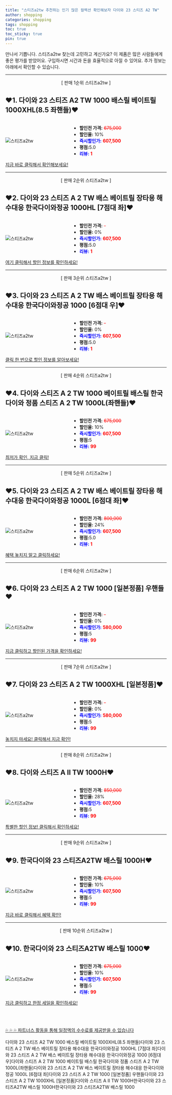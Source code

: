 ```yaml
---
title: "스티즈a2tw 추천하는 인기 많은 컬렉션 확인해보자 다이와 23 스티즈 A2 TW"
author: shopping
categories: shopping
tags: shopping
toc: true
toc_sticky: true
pin: true
---
```

만나서 기쁩니다. 스티즈a2tw 찾는데 고민하고 계신가요? 이 제품은 많은 사람들에게 좋은 평가를 받았어요. 구입하시면 시간과 돈을 효율적으로 아낄 수 있어요. 추가 정보는 아래에서 확인할 수 있습니다.

---
<p class="toplist" style="margin: 0 auto; display: block; width: fit-content;">[ 판매 1순위 스티즈a2tw ]</p>

<h2><strong>❤️1. 다이와 23 스티즈 A2 TW 1000 배스릴 베이트릴 1000XHL(8.5 좌핸들)❤️</strong></h2>

<div style="display: flex; align-items: center;">
    <div style="flex: 0.4;">
        <img src="https://thumbnail9.coupangcdn.com/thumbnails/remote/230x230ex/image/vendor_inventory/d7f4/3fbadb7331330dfc062d8cc89ef33456425c07d8598d843097771d1a1fea.jpg" alt="스티즈a2tw" style="max-width: 100%;">
    </div>
    <div style="flex: 0.6; margin-left: 10px;">
        <ul>
            <li><strong>할인전 가격:</strong> <del style="color: red;">675,000</del></li>
            <li><strong>할인율:</strong> 10%</li>
            <li><span style='color:blue'><strong>즉시할인가:</strong></span> <span style='color:red'><strong>607,500</strong></span></li>
            <li><strong>평점:</strong>5.0</li>
            <li><span style='color:blue'><strong>리뷰:</strong></span> <span style='color:red'><strong>1</strong></span></li>
        </ul>
    </div>
</div>
<div class="center">
    <a href="https://selin100587001.github.io?lptag=AF9450613&subid=githubio&pageKey=8052120690&traceid=V0-153&itemId=22585970493&vendorItemId=89627717966" class="myButton">
        지금 바로 클릭해서 확인해보세요!
    </a>
</div>


---
<p class="toplist" style="margin: 0 auto; display: block; width: fit-content;">[ 판매 2순위 스티즈a2tw ]</p>

<h2><strong>❤️2. 다이와 23 스티즈 A 2 TW 배스 베이트릴 장타용 해수대응 한국다이와정공 1000HL [7점대 좌]❤️</strong></h2>

<div style="display: flex; align-items: center;">
    <div style="flex: 0.4;">
        <img src="https://thumbnail10.coupangcdn.com/thumbnails/remote/230x230ex/image/vendor_inventory/bf9b/8d413e006f3f6fea100f84d620c42976af640a2a47f7059752430587bb8b.JPG" alt="스티즈a2tw" style="max-width: 100%;">
    </div>
    <div style="flex: 0.6; margin-left: 10px;">
        <ul>
            <li><strong>할인전 가격:</strong> <del style="color: red;">-</del></li>
            <li><strong>할인율:</strong> 0%</li>
            <li><span style='color:blue'><strong>즉시할인가:</strong></span> <span style='color:red'><strong>607,500</strong></span></li>
            <li><strong>평점:</strong>5.0</li>
            <li><span style='color:blue'><strong>리뷰:</strong></span> <span style='color:red'><strong>1</strong></span></li>
        </ul>
    </div>
</div>
<div class="center">
    <a href="https://selin100587001.github.io?lptag=AF9450613&subid=githubio&pageKey=7286242165&traceid=V0-153&itemId=22566360004&vendorItemId=89608243102" class="myButton">
        여기 클릭해서 할인 정보를 확인하세요!
    </a>
</div>


---
<p class="toplist" style="margin: 0 auto; display: block; width: fit-content;">[ 판매 3순위 스티즈a2tw ]</p>

<h2><strong>❤️3. 다이와 23 스티즈 A 2 TW 배스 베이트릴 장타용 해수대응 한국다이와정공 1000 [6점대 우]❤️</strong></h2>

<div style="display: flex; align-items: center;">
    <div style="flex: 0.4;">
        <img src="https://thumbnail10.coupangcdn.com/thumbnails/remote/230x230ex/image/vendor_inventory/bf9b/8d413e006f3f6fea100f84d620c42976af640a2a47f7059752430587bb8b.JPG" alt="스티즈a2tw" style="max-width: 100%;">
    </div>
    <div style="flex: 0.6; margin-left: 10px;">
        <ul>
            <li><strong>할인전 가격:</strong> <del style="color: red;">-</del></li>
            <li><strong>할인율:</strong> 0%</li>
            <li><span style='color:blue'><strong>즉시할인가:</strong></span> <span style='color:red'><strong>607,500</strong></span></li>
            <li><strong>평점:</strong>5.0</li>
            <li><span style='color:blue'><strong>리뷰:</strong></span> <span style='color:red'><strong>1</strong></span></li>
        </ul>
    </div>
</div>
<div class="center">
    <a href="https://selin100587001.github.io?lptag=AF9450613&subid=githubio&pageKey=7286242165&traceid=V0-153&itemId=22351867129&vendorItemId=89396971198" class="myButton">
        클릭 한 번으로 할인 정보를 알아보세요!
    </a>
</div>


---
<p class="toplist" style="margin: 0 auto; display: block; width: fit-content;">[ 판매 4순위 스티즈a2tw ]</p>

<h2><strong>❤️4. 다이와 스티즈 A 2 TW 1000 베이트릴 배스릴 한국다이와 정품 스티즈 A 2 TW 1000L(좌핸들)❤️</strong></h2>

<div style="display: flex; align-items: center;">
    <div style="flex: 0.4;">
        <img src="https://thumbnail9.coupangcdn.com/thumbnails/remote/230x230ex/image/vendor_inventory/04ac/de5817f92a9b429e041cb173b54aca230edfecc04dcdfafb5713cc749075.jpg" alt="스티즈a2tw" style="max-width: 100%;">
    </div>
    <div style="flex: 0.6; margin-left: 10px;">
        <ul>
            <li><strong>할인전 가격:</strong> <del style="color: red;">675,000</del></li>
            <li><strong>할인율:</strong> 10%</li>
            <li><span style='color:blue'><strong>즉시할인가:</strong></span> <span style='color:red'><strong>607,500</strong></span></li>
            <li><strong>평점:</strong>5</li>
            <li><span style='color:blue'><strong>리뷰:</strong></span> <span style='color:red'><strong>99</strong></span></li>
        </ul>
    </div>
</div>
<div class="center">
    <a href="https://selin100587001.github.io?lptag=AF9450613&subid=githubio&pageKey=8198118193&traceid=V0-153&itemId=23489761873&vendorItemId=90516227221" class="myButton">
        최저가 확인, 지금 클릭!
    </a>
</div>


---
<p class="toplist" style="margin: 0 auto; display: block; width: fit-content;">[ 판매 5순위 스티즈a2tw ]</p>

<h2><strong>❤️5. 다이와 23 스티즈 A 2 TW 배스 베이트릴 장타용 해수대응 한국다이와정공 1000L [6점대 좌]❤️</strong></h2>

<div style="display: flex; align-items: center;">
    <div style="flex: 0.4;">
        <img src="https://thumbnail10.coupangcdn.com/thumbnails/remote/230x230ex/image/vendor_inventory/bf9b/8d413e006f3f6fea100f84d620c42976af640a2a47f7059752430587bb8b.JPG" alt="스티즈a2tw" style="max-width: 100%;">
    </div>
    <div style="flex: 0.6; margin-left: 10px;">
        <ul>
            <li><strong>할인전 가격:</strong> <del style="color: red;">800,000</del></li>
            <li><strong>할인율:</strong> 24%</li>
            <li><span style='color:blue'><strong>즉시할인가:</strong></span> <span style='color:red'><strong>607,500</strong></span></li>
            <li><strong>평점:</strong>5.0</li>
            <li><span style='color:blue'><strong>리뷰:</strong></span> <span style='color:red'><strong>1</strong></span></li>
        </ul>
    </div>
</div>
<div class="center">
    <a href="https://selin100587001.github.io?lptag=AF9450613&subid=githubio&pageKey=7286242165&traceid=V0-153&itemId=18612867715&vendorItemId=89770770325" class="myButton">
        혜택 놓치지 말고 클릭하세요!
    </a>
</div>


---
<p class="toplist" style="margin: 0 auto; display: block; width: fit-content;">[ 판매 6순위 스티즈a2tw ]</p>

<h2><strong>❤️6. 다이와 23 스티즈 A 2 TW 1000 [일본정품] 우핸들❤️</strong></h2>

<div style="display: flex; align-items: center;">
    <div style="flex: 0.4;">
        <img src="https://thumbnail8.coupangcdn.com/thumbnails/remote/230x230ex/image/vendor_inventory/3d38/1166235ee2e021ddc7cb34fdb68df4d14e1292cb5053bab5ce024b78f162.png" alt="스티즈a2tw" style="max-width: 100%;">
    </div>
    <div style="flex: 0.6; margin-left: 10px;">
        <ul>
            <li><strong>할인전 가격:</strong> <del style="color: red;">-</del></li>
            <li><strong>할인율:</strong> 0%</li>
            <li><span style='color:blue'><strong>즉시할인가:</strong></span> <span style='color:red'><strong>580,000</strong></span></li>
            <li><strong>평점:</strong>5</li>
            <li><span style='color:blue'><strong>리뷰:</strong></span> <span style='color:red'><strong>99</strong></span></li>
        </ul>
    </div>
</div>
<div class="center">
    <a href="https://selin100587001.github.io?lptag=AF9450613&subid=githubio&pageKey=8046683371&traceid=V0-153&itemId=22552506363&vendorItemId=89594435187" class="myButton">
        지금 클릭하고 할인된 가격을 확인하세요!
    </a>
</div>


---
<p class="toplist" style="margin: 0 auto; display: block; width: fit-content;">[ 판매 7순위 스티즈a2tw ]</p>

<h2><strong>❤️7. 다이와 23 스티즈 A 2 TW 1000XHL [일본정품]❤️</strong></h2>

<div style="display: flex; align-items: center;">
    <div style="flex: 0.4;">
        <img src="https://thumbnail8.coupangcdn.com/thumbnails/remote/230x230ex/image/vendor_inventory/07ea/6e2d78a66236e242be974f7f99ce65c3ba1a51547ac151be8ceba7966ee9.png" alt="스티즈a2tw" style="max-width: 100%;">
    </div>
    <div style="flex: 0.6; margin-left: 10px;">
        <ul>
            <li><strong>할인전 가격:</strong> <del style="color: red;">-</del></li>
            <li><strong>할인율:</strong> 0%</li>
            <li><span style='color:blue'><strong>즉시할인가:</strong></span> <span style='color:red'><strong>580,000</strong></span></li>
            <li><strong>평점:</strong>5</li>
            <li><span style='color:blue'><strong>리뷰:</strong></span> <span style='color:red'><strong>99</strong></span></li>
        </ul>
    </div>
</div>
<div class="center">
    <a href="https://selin100587001.github.io?lptag=AF9450613&subid=githubio&pageKey=8046684730&traceid=V0-153&itemId=22552512192&vendorItemId=89594441091" class="myButton">
        놓치지 마세요! 클릭해서 지금 확인!
    </a>
</div>


---
<p class="toplist" style="margin: 0 auto; display: block; width: fit-content;">[ 판매 8순위 스티즈a2tw ]</p>

<h2><strong>❤️8. 다이와 스티즈 A II TW 1000H❤️</strong></h2>

<div style="display: flex; align-items: center;">
    <div style="flex: 0.4;">
        <img src="https://thumbnail7.coupangcdn.com/thumbnails/remote/230x230ex/image/vendor_inventory/bcc7/c3ef3a950f83c0d60fa0117c7ff1006089fca9b499653a0a6b5d1ec9962d.jpg" alt="스티즈a2tw" style="max-width: 100%;">
    </div>
    <div style="flex: 0.6; margin-left: 10px;">
        <ul>
            <li><strong>할인전 가격:</strong> <del style="color: red;">850,000</del></li>
            <li><strong>할인율:</strong> 28%</li>
            <li><span style='color:blue'><strong>즉시할인가:</strong></span> <span style='color:red'><strong>607,500</strong></span></li>
            <li><strong>평점:</strong>5</li>
            <li><span style='color:blue'><strong>리뷰:</strong></span> <span style='color:red'><strong>99</strong></span></li>
        </ul>
    </div>
</div>
<div class="center">
    <a href="https://selin100587001.github.io?lptag=AF9450613&subid=githubio&pageKey=7133219652&traceid=V0-153&itemId=17891760045&vendorItemId=89770793679" class="myButton">
        특별한 할인 정보! 클릭해서 확인하세요!
    </a>
</div>


---
<p class="toplist" style="margin: 0 auto; display: block; width: fit-content;">[ 판매 9순위 스티즈a2tw ]</p>

<h2><strong>❤️9. 한국다이와 23 스티즈A2TW 배스릴 1000H❤️</strong></h2>

<div style="display: flex; align-items: center;">
    <div style="flex: 0.4;">
        <img src="https://thumbnail10.coupangcdn.com/thumbnails/remote/230x230ex/image/vendor_inventory/2b05/f605973c8c92adf4d92492c1c998395236b4e40dc7fe5eef9cc543b6561d.png" alt="스티즈a2tw" style="max-width: 100%;">
    </div>
    <div style="flex: 0.6; margin-left: 10px;">
        <ul>
            <li><strong>할인전 가격:</strong> <del style="color: red;">675,000</del></li>
            <li><strong>할인율:</strong> 10%</li>
            <li><span style='color:blue'><strong>즉시할인가:</strong></span> <span style='color:red'><strong>607,500</strong></span></li>
            <li><strong>평점:</strong>5</li>
            <li><span style='color:blue'><strong>리뷰:</strong></span> <span style='color:red'><strong>99</strong></span></li>
        </ul>
    </div>
</div>
<div class="center">
    <a href="https://selin100587001.github.io?lptag=AF9450613&subid=githubio&pageKey=8205009347&traceid=V0-153&itemId=23532396273&vendorItemId=90558678969" class="myButton">
        지금 바로 클릭해서 혜택 확인!
    </a>
</div>


---
<p class="toplist" style="margin: 0 auto; display: block; width: fit-content;">[ 판매 10순위 스티즈a2tw ]</p>

<h2><strong>❤️10. 한국다이와 23 스티즈A2TW 배스릴 1000❤️</strong></h2>

<div style="display: flex; align-items: center;">
    <div style="flex: 0.4;">
        <img src="https://thumbnail10.coupangcdn.com/thumbnails/remote/230x230ex/image/vendor_inventory/2b05/f605973c8c92adf4d92492c1c998395236b4e40dc7fe5eef9cc543b6561d.png" alt="스티즈a2tw" style="max-width: 100%;">
    </div>
    <div style="flex: 0.6; margin-left: 10px;">
        <ul>
            <li><strong>할인전 가격:</strong> <del style="color: red;">675,000</del></li>
            <li><strong>할인율:</strong> 10%</li>
            <li><span style='color:blue'><strong>즉시할인가:</strong></span> <span style='color:red'><strong>607,500</strong></span></li>
            <li><strong>평점:</strong>5</li>
            <li><span style='color:blue'><strong>리뷰:</strong></span> <span style='color:red'><strong>99</strong></span></li>
        </ul>
    </div>
</div>
<div class="center">
    <a href="https://selin100587001.github.io?lptag=AF9450613&subid=githubio&pageKey=8205009347&traceid=V0-153&itemId=23532396275&vendorItemId=90721532129" class="myButton">
        지금 클릭하고 한정 세일을 확인하세요!
    </a>
</div>

<br><br><br>[💦 💦 💦 파트너스 활동을 통해 일정액의 수수료를 제공받을 수 있습니다](https://link.coupang.com/a/bcpT2c)<br><br>다이와 23 스티즈 A2 TW 1000 배스릴 베이트릴 1000XHL(8.5 좌핸들)다이와 23 스티즈 A 2 TW 배스 베이트릴 장타용 해수대응 한국다이와정공 1000HL [7점대 좌]다이와 23 스티즈 A 2 TW 배스 베이트릴 장타용 해수대응 한국다이와정공 1000 [6점대 우]다이와 스티즈 A 2 TW 1000 베이트릴 배스릴 한국다이와 정품 스티즈 A 2 TW 1000L(좌핸들)다이와 23 스티즈 A 2 TW 배스 베이트릴 장타용 해수대응 한국다이와정공 1000L [6점대 좌]다이와 23 스티즈 A 2 TW 1000 [일본정품] 우핸들다이와 23 스티즈 A 2 TW 1000XHL [일본정품]다이와 스티즈 A II TW 1000H한국다이와 23 스티즈A2TW 배스릴 1000H한국다이와 23 스티즈A2TW 배스릴 1000